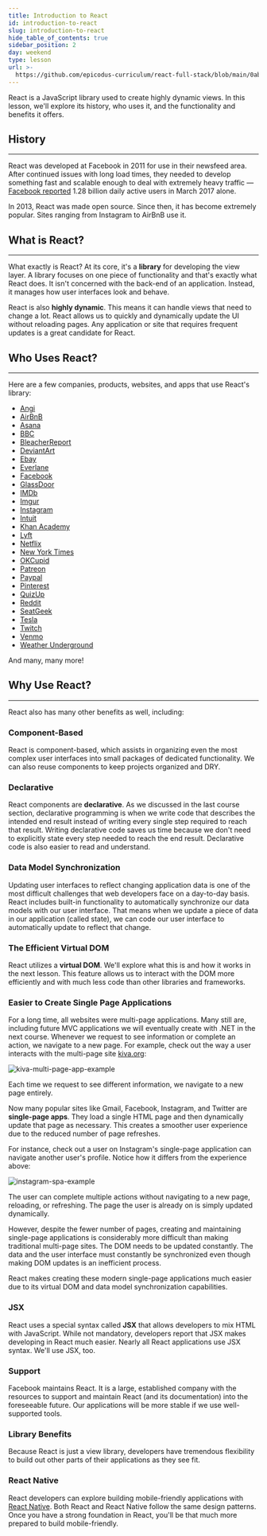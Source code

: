 ```yaml
---
title: Introduction to React
id: introduction-to-react
slug: introduction-to-react
hide_table_of_contents: true
sidebar_position: 2
day: weekend
type: lesson
url: >-
  https://github.com/epicodus-curriculum/react-full-stack/blob/main/0ab_introduction_to_react.md
---
```


React is a JavaScript library used to create highly dynamic views. In this lesson, we'll explore its history, who uses it, and the functionality and benefits it offers.

## History
---

React was developed at Facebook in 2011 for use in their newsfeed area. After continued issues with long load times, they needed to develop something fast and scalable enough to deal with extremely heavy traffic — [Facebook reported](https://newsroom.fb.com/company-info/) 1.28 billion daily active users in March 2017 alone.

In 2013, React was made open source. Since then, it has become extremely popular. Sites ranging from Instagram to AirBnB use it.

## What is React?
---

What exactly is React? At its core, it's a **library** for developing the view layer. A library focuses on one piece of functionality and that's exactly what React does. It isn't concerned with the back-end of an application. Instead, it manages how user interfaces look and behave.

React is also **highly dynamic**. This means it can handle views that need to change a lot. React allows us to quickly and dynamically update the UI without reloading pages. Any application or site that requires frequent updates is a great candidate for React.

## Who Uses React?
---

Here are a few companies, products, websites, and apps that use React's library:

* [Angi](https://www.angieslist.com/)
* [AirBnB](https://www.airbnb.com/)
* [Asana](https://asana.com/)
* [BBC](http://www.bbc.com/)
* [BleacherReport](http://bleacherreport.com/)
* [DeviantArt](http://www.deviantart.com/)
* [Ebay](http://www.ebay.com/)
* [Everlane](https://www.everlane.com/)
* [Facebook](https://www.facebook.com/)
* [GlassDoor](https://www.glassdoor.com)
* [IMDb](http://www.imdb.com/)
* [Imgur](http://imgur.com/)
* [Instagram](https://www.instagram.com/)
* [Intuit](https://www.intuit.com/)
* [Khan Academy](https://www.khanacademy.org/)
* [Lyft](https://www.lyft.com/)
* [Netflix](https://www.netflix.com/)
* [New York Times](https://www.nytimes.com/)
* [OKCupid](https://www.okcupid.com/)
* [Patreon](https://www.patreon.com)
* [Paypal](https://www.paypal.com/us/home)
* [Pinterest](https://www.pinterest.com/)
* [QuizUp](https://www.quizup.com/en)
* [Reddit](https://www.reddit.com/)
* [SeatGeek](https://seatgeek.com/)
* [Tesla](https://www.tesla.com/careers/)
* [Twitch](https://www.twitch.tv/)
* [Venmo](https://venmo.com/)
* [Weather Underground](https://www.wunderground.com)

And many, many more!  

## Why Use React?
---

React also has many other benefits as well, including:

### Component-Based

React is component-based, which assists in organizing even the most complex user interfaces into small packages of dedicated functionality. We can also reuse components to keep projects organized and DRY.

### Declarative

React components are **declarative**. As we discussed in the last course section, declarative programming is when we write code that describes the intended end result instead of writing every single step required to reach that result. Writing declarative code saves us time because we don't need to explicitly state every step needed to reach the end result. Declarative code is also easier to read and understand.

### Data Model Synchronization

Updating user interfaces to reflect changing application data is one of the most difficult challenges that web developers face on a day-to-day basis. React includes built-in functionality to automatically synchronize our data models with our user interface. That means when we update a piece of data in our application (called state), we can code our user interface to automatically update to reflect that change.

### The Efficient Virtual DOM

React utilizes a **virtual DOM**. We'll explore what this is and how it works in the next lesson. This feature allows us to interact with the DOM more efficiently and with much less code than other libraries and frameworks.  

### Easier to Create Single Page Applications

For a long time, all websites were multi-page applications. Many still are, including future MVC applications we will eventually create with .NET in the next course. Whenever we request to see information or complete an action, we navigate to a new page. For example, check out the way a user interacts with the multi-page site [kiva.org](https://www.kiva.org):

![kiva-multi-page-app-example](https://learnhowtoprogram.s3.us-west-2.amazonaws.com/React/kiva-multi-page-app-example.gif)

Each time we request to see different information, we navigate to a new page entirely.

Now many popular sites like Gmail, Facebook, Instagram, and Twitter are **single-page apps**. They load a single HTML page and then dynamically update that page as necessary. This creates a smoother user experience due to the reduced number of page refreshes.

For instance, check out a user on Instagram's single-page application can navigate another user's profile. Notice how it differs from the experience above:

![instagram-spa-example](https://learnhowtoprogram.s3.us-west-2.amazonaws.com/React/instagram-spa-example.gif)

The user can complete multiple actions without navigating to a new page, reloading, or refreshing. The page the user is already on is simply updated dynamically.

However, despite the fewer number of pages, creating and maintaining single-page applications is considerably more difficult than making traditional multi-page sites. The DOM needs to be updated constantly. The data and the user interface must constantly be synchronized even though making DOM updates is an inefficient process.

React makes creating these modern single-page applications much easier due to its virtual DOM and data model synchronization capabilities.

### JSX

React uses a special syntax called **JSX** that allows developers to mix HTML with JavaScript. While not mandatory, developers report that JSX makes developing in React much easier. Nearly all React applications use JSX syntax. We'll use JSX, too.

### Support

Facebook maintains React. It is a large, established company with the resources to support and maintain React (and its documentation) into the foreseeable future. Our applications will be more stable if we use well-supported tools.

### Library Benefits

Because React is just a view library, developers have tremendous flexibility to build out other parts of their applications as they see fit.

### React Native

React developers can explore building mobile-friendly applications with [React Native](https://reactnative.dev/). Both React and React Native follow the same design patterns. Once you have a strong foundation in React, you'll be that much more prepared to build mobile-friendly.
